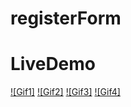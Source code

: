 # registerForm
 
# LiveDemo
[![Gif1]](https://j.gifs.com/6XZ3zl.gif)
[![Gif2]](https://j.gifs.com/k8EAD5.gif)
[![Gif3]](https://j.gifs.com/E84zGv.gif)
[![Gif4]](https://j.gifs.com/Mw4LoA.gif)
